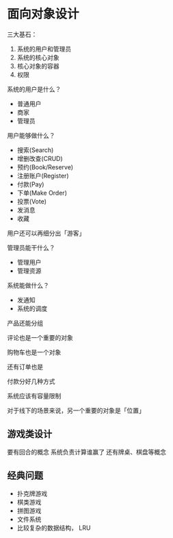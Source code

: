 # 面向对象设计

三大基石：

1. 系统的用户和管理员
2. 系统的核心对象
3. 核心对象的容器
4. 权限

系统的用户是什么？

- 普通用户
- 商家
- 管理员

用户能够做什么？

- 搜索(Search)
- 增删改查(CRUD)
- 预约(Book/Reserve)
- 注册账户(Register)
- 付款(Pay)
- 下单(Make Order)
- 投票(Vote)
- 发消息
- 收藏

用户还可以再细分出「游客」

管理员能干什么？

- 管理用户
- 管理资源

系统能做什么？

- 发通知
- 系统的调度

产品还能分组

评论也是一个重要的对象

购物车也是一个对象

还有订单也是

付款分好几种方式

系统应该有容量限制

对于线下的场景来说，另一个重要的对象是「位置」

## 游戏类设计

要有回合的概念
系统负责计算谁赢了
还有牌桌、棋盘等概念


## 经典问题

- 扑克牌游戏
- 棋类游戏
- 拼图游戏
- 文件系统
- 比较复杂的数据结构， LRU